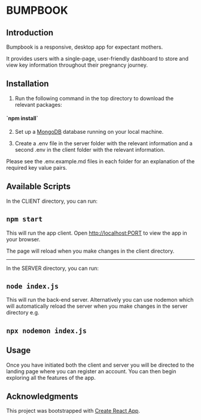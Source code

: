 # BUMPBOOK

## Introduction

Bumpbook is a responsive, desktop app for expectant mothers.

It provides users with a single-page, user-friendly dashboard to store and view key information throughout their pregnancy journey.

## Installation

1. Run the following command in the top directory to download the relevant packages:

<h4> `npm install` </h4>

2. Set up a [MongoDB](https://www.mongodb.com/) database running on your local machine.

3. Create a .env file in the server folder with the relevant information and a second .env in the client folder with the relevant information.

Please see the .env.example.md files in each folder for an explanation of the required key value pairs.

## Available Scripts

In the CLIENT directory, you can run:

## `npm start`

This will run the app client. Open [http://localhost:PORT](http://localhost:PORT) to view the app in your browser.

The page will reload when you make changes in the client directory.

---

In the SERVER directory, you can run:

## `node index.js`

This will run the back-end server. Alternatively you can use nodemon which will automatically reload the server when you make changes in the server directory e.g.

## `npx nodemon index.js`

## Usage

Once you have initiated both the client and server you will be directed to the landing page where you can register an account. You can then begin exploring all the features of the app.

## Acknowledgments

This project was bootstrapped with [Create React App](https://github.com/facebook/create-react-app).

